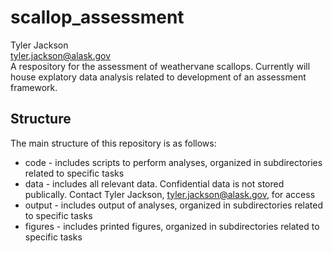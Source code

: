 # scallop_assessment
Tyler Jackson  
tyler.jackson@alask.gov  
A respository for the assessment of weathervane scallops. Currently will house explatory data analysis related to development of an assessment framework.

## Structure  
The main structure of this repository is as follows:  
* code - includes scripts to perform analyses, organized in subdirectories related to specific tasks
* data - includes all relevant data. Confidential data is not stored publically. Contact Tyler Jackson, tyler.jackson@alask.gov, for access  
* output - includes output of analyses, organized in subdirectories related to specific tasks
* figures - includes printed figures, organized in subdirectories related to specific tasks

